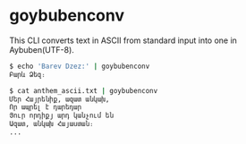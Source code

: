 # goybubenconv
This CLI converts text in ASCII from standard input into one in Aybuben(UTF-8).

```bash
$ echo 'Barev Dzez:' | goybubenconv
Բարև Ձեզ։

$ cat anthem_ascii.txt | goybubenconv
Մեր Հայրենիք, ազատ անկախ,
Որ ապրել է դարեդար
Յուր որդիքյ արդ կանչում են
Ազատ, անկախ Հայաստան։
...
```
